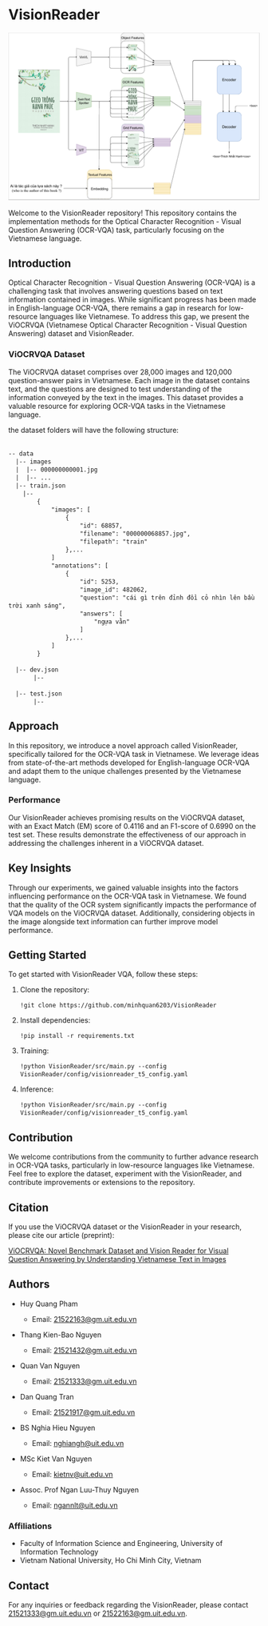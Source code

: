 # VisionReader
![vr_structure](pic/vr_structure.PNG)

Welcome to the VisionReader repository! This repository contains the implementation methods for the Optical Character Recognition - Visual Question Answering (OCR-VQA) task, particularly focusing on the Vietnamese language.

## Introduction

Optical Character Recognition - Visual Question Answering (OCR-VQA) is a challenging task that involves answering questions based on text information contained in images. While significant progress has been made in English-language OCR-VQA, there remains a gap in research for low-resource languages like Vietnamese. To address this gap, we present the ViOCRVQA (Vietnamese Optical Character Recognition - Visual Question Answering) dataset and VisionReader.

### ViOCRVQA Dataset

The ViOCRVQA dataset comprises over 28,000 images and 120,000 question-answer pairs in Vietnamese. Each image in the dataset contains text, and the questions are designed to test understanding of the information conveyed by the text in the images. This dataset provides a valuable resource for exploring OCR-VQA tasks in the Vietnamese language.

the dataset folders will have the following structure:

```angular2html

-- data
  |-- images
  |  |-- 000000000001.jpg
  |  |-- ...
  |-- train.json
  	|-- 
		{
			"images": [
				{
					"id": 68857,
					"filename": "000000068857.jpg",
					"filepath": "train"
				},...
			]
			"annotations": [
                {
                    "id": 5253,
                    "image_id": 482062,
                    "question": "cái gì trên đỉnh đồi cỏ nhìn lên bầu trời xanh sáng",
                    "answers": [
                        "ngựa vằn"
                    ]
                },...
            ]
		}
	
  |-- dev.json
	   |--
	
  |-- test.json
       |--

```

## Approach

In this repository, we introduce a novel approach called VisionReader, specifically tailored for the OCR-VQA task in Vietnamese. We leverage ideas from state-of-the-art methods developed for English-language OCR-VQA and adapt them to the unique challenges presented by the Vietnamese language.

### Performance

Our VisionReader achieves promising results on the ViOCRVQA dataset, with an Exact Match (EM) score of 0.4116 and an F1-score of 0.6990 on the test set. These results demonstrate the effectiveness of our approach in addressing the challenges inherent in a ViOCRVQA dataset.

## Key Insights

Through our experiments, we gained valuable insights into the factors influencing performance on the OCR-VQA task in Vietnamese. We found that the quality of the OCR system significantly impacts the performance of VQA models on the ViOCRVQA dataset. Additionally, considering objects in the image alongside text information can further improve model performance.


## Getting Started

To get started with VisionReader VQA, follow these steps:

1. Clone the repository:
   ```
   !git clone https://github.com/minhquan6203/VisionReader
   ```

2. Install dependencies:
   ```
   !pip install -r requirements.txt
   ```

3. Training:
   ```
   !python VisionReader/src/main.py --config VisionReader/config/visionreader_t5_config.yaml
   ```

4. Inference:
   ```
   !python VisionReader/src/main.py --config VisionReader/config/visionreader_t5_config.yaml
   ```
## Contribution

We welcome contributions from the community to further advance research in OCR-VQA tasks, particularly in low-resource languages like Vietnamese. Feel free to explore the dataset, experiment with the VisionReader, and contribute improvements or extensions to the repository.

## Citation

If you use the ViOCRVQA dataset or the VisionReader in your research, please cite our article (preprint):

[ViOCRVQA: Novel Benchmark Dataset and Vision Reader for Visual Question Answering by Understanding Vietnamese Text in Images](link)

## Authors

- Huy Quang Pham
  - Email: [21522163@gm.uit.edu.vn](mailto:21522163@gm.uit.edu.vn)

- Thang Kien-Bao Nguyen
  - Email: [21521432@gm.uit.edu.vn](mailto:21521432@gm.uit.edu.vn)

- Quan Van Nguyen
  - Email: [21521333@gm.uit.edu.vn](mailto:21521333@gm.uit.edu.vn)

- Dan Quang Tran
  - Email: [21521917@gm.uit.edu.vn](mailto:21521917@gm.uit.edu.vn)

- BS Nghia Hieu Nguyen
  - Email: [nghiangh@uit.edu.vn](mailto:nghiangh@uit.edu.vn)

- MSc Kiet Van Nguyen
  - Email: [kietnv@uit.edu.vn](mailto:kietnv@uit.edu.vn)

- Assoc. Prof Ngan Luu-Thuy Nguyen
  - Email: [ngannlt@uit.edu.vn](mailto:ngannlt@uit.edu.vn)

### Affiliations

- Faculty of Information Science and Engineering, University of Information Technology
- Vietnam National University, Ho Chi Minh City, Vietnam

## Contact

For any inquiries or feedback regarding the VisionReader, please contact  [21521333@gm.uit.edu.vn](mailto:21521333@gm.uit.edu.vn) or [21522163@gm.uit.edu.vn](mailto:21522163@gm.uit.edu.vn).

